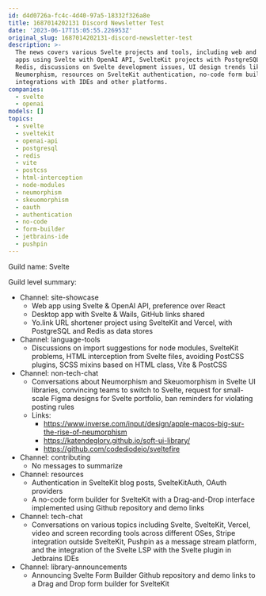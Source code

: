 ```yaml
---
id: d4d0726a-fc4c-4d40-97a5-18332f326a8e
title: 1687014202131 Discord Newsletter Test
date: '2023-06-17T15:05:55.226953Z'
original_slug: 1687014202131-discord-newsletter-test
description: >-
  The news covers various Svelte projects and tools, including web and desktop
  apps using Svelte with OpenAI API, SvelteKit projects with PostgreSQL and
  Redis, discussions on Svelte development issues, UI design trends like
  Neumorphism, resources on SvelteKit authentication, no-code form builders, and
  integrations with IDEs and other platforms.
companies:
  - svelte
  - openai
models: []
topics:
  - svelte
  - sveltekit
  - openai-api
  - postgresql
  - redis
  - vite
  - postcss
  - html-interception
  - node-modules
  - neumorphism
  - skeuomorphism
  - oauth
  - authentication
  - no-code
  - form-builder
  - jetbrains-ide
  - pushpin
---
```



<!-- buttondown-editor-mode: plaintext -->Guild name: Svelte

Guild level summary:

- Channel: site-showcase
    - Web app using Svelte & OpenAI API, preference over React
    - Desktop app with Svelte & Wails, GitHub links shared
    - Yo.link URL shortener project using SvelteKit and Vercel, with PostgreSQL and Redis as data stores
- Channel: language-tools
    - Discussions on import suggestions for node modules, SvelteKit problems, HTML interception from Svelte files, avoiding PostCSS plugins, SCSS mixins based on HTML class, Vite & PostCSS
- Channel: non-tech-chat
    - Conversations about Neumorphism and Skeuomorphism in Svelte UI libraries, convincing teams to switch to Svelte, request for small-scale Figma designs for Svelte portfolio, ban reminders for violating posting rules
    - Links:
        - https://www.inverse.com/input/design/apple-macos-big-sur-the-rise-of-neumorphism
        - https://katendeglory.github.io/soft-ui-library/
        - https://github.com/codediodeio/sveltefire
- Channel: contributing
    - No messages to summarize
- Channel: resources
    - Authentication in SvelteKit blog posts, SvelteKitAuth, OAuth providers
    - A no-code form builder for SvelteKit with a Drag-and-Drop interface implemented using Github repository and demo links
- Channel: tech-chat
    - Conversations on various topics including Svelte, SvelteKit, Vercel, video and screen recording tools across different OSes, Stripe integration outside SvelteKit, Pushpin as a message stream platform, and the integration of the Svelte LSP with the Svelte plugin in Jetbrains IDEs
- Channel: library-announcements
    - Announcing Svelte Form Builder Github repository and demo links to a Drag and Drop form builder for SvelteKit
